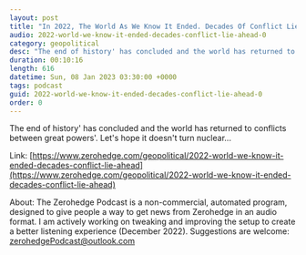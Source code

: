 ```yaml
---
layout: post
title: "In 2022, The World As We Know It Ended. Decades Of Conflict Lie Ahead..."
audio: 2022-world-we-know-it-ended-decades-conflict-lie-ahead-0
category: geopolitical
desc: "The end of history' has concluded and the world has returned to conflicts between great powers'. Let's hope it doesn't turn nuclear..."
duration: 00:10:16
length: 616
datetime: Sun, 08 Jan 2023 03:30:00 +0000
tags: podcast
guid: 2022-world-we-know-it-ended-decades-conflict-lie-ahead-0
order: 0
---
```

The end of history' has concluded and the world has returned to conflicts between great powers'. Let's hope it doesn't turn nuclear...

Link: [https://www.zerohedge.com/geopolitical/2022-world-we-know-it-ended-decades-conflict-lie-ahead](https://www.zerohedge.com/geopolitical/2022-world-we-know-it-ended-decades-conflict-lie-ahead)

About: The Zerohedge Podcast is a non-commercial, automated program, designed to give people a way to get news from Zerohedge in an audio format.  I am actively working on tweaking and improving the setup to create a better listening experience (December 2022).  Suggestions are welcome: [zerohedgePodcast@outlook.com](mailto:zerohedgePodcast@outlook.com)